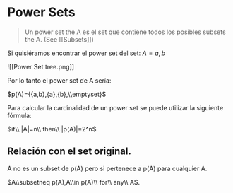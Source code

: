 # Power Sets

> Un power set the A es el set que contiene todos los posibles subsets the A.
> (See \[\[Subsets\]\])

Si quisiéramos encontrar el power set del set: $A = {a,b}$

!\[\[Power Set tree.png\]\]

Por lo tanto el power set de A sería:

$p(A)={{a,b},{a},{b},\\emptyset}$

Para calcular la cardinalidad de un power set se puede utilizar la siguiente
fórmula:

$if\\ |A|=n\\ then\\ |p(A)|=2^n$

## Relación con el set original.

A no es un subset de p(A) pero si pertenece a p(A) para cualquier A.

$A\\subsetneq p(A),A\\in p(A)\\ for\\ any\\ A$.
